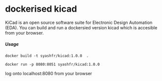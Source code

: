 # dockerised kicad

KiCad is an open source software suite for Electronic Design Automation (EDA). 
You can build and run a dockersied version kicad which is accesible from your browser.

##### Usage 
    docker build -t syashfr/kicad:1.0.0  .

    docker run -p 8080:8051 syashfr/kicad:1.0.0 

log onto localhost:8080 from your browser
